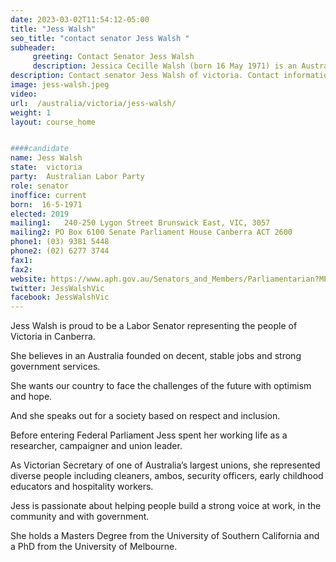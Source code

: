```yaml
---
date: 2023-03-02T11:54:12-05:00
title: "Jess Walsh"
seo_title: "contact senator Jess Walsh "
subheader:
     greeting: Contact Senator Jess Walsh
     description: Jessica Cecille Walsh (born 16 May 1971) is an Australian politician and trade unionist. She is a member of the Australian Labor Party (ALP) and has served as a Senator for Victoria since 2019. Prior to her election to parliament she was the state secretary of United Voice.
description: Contact senator Jess Walsh of victoria. Contact information for Jess Walsh includes email address, phone number, and mailing address.
image: jess-walsh.jpeg
video:
url:  /australia/victoria/jess-walsh/
weight: 1
layout: course_home


####candidate
name: Jess Walsh
state:	victoria
party:	Australian Labor Party
role: senator
inoffice: current
born:  16-5-1971
elected: 2019
mailing1:	240-250 Lygon Street Brunswick East, VIC, 3057
mailing2: PO Box 6100 Senate Parliament House Canberra ACT 2600
phone1:	(03) 9381 5448
phone2: (02) 6277 3744
fax1:
fax2:
website: https://www.aph.gov.au/Senators_and_Members/Parliamentarian?MPID=252157
twitter: JessWalshVic
facebook: JessWalshVic
---
```

Jess Walsh is proud to be a Labor Senator representing the people of Victoria in Canberra.

She believes in an Australia founded on decent, stable jobs and strong government services.

She wants our country to face the challenges of the future with optimism and hope.

And she speaks out for a society based on respect and inclusion.

Before entering Federal Parliament Jess spent her working life as a researcher, campaigner and union leader.

As Victorian Secretary of one of Australia’s largest unions, she represented diverse people including cleaners, ambos, security officers, early childhood educators and hospitality workers.

Jess is passionate about helping people build a strong voice at work, in the community and with government.

She holds a Masters Degree from the University of Southern California and a PhD from the University of Melbourne.